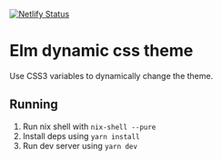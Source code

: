 [![Netlify Status](https://api.netlify.com/api/v1/badges/688dfaeb-81ff-49e0-9772-16ce954316eb/deploy-status)](https://app.netlify.com/sites/dreamy-mcclintock-524f08/deploys)

# Elm dynamic css theme

Use CSS3 variables to dynamically change the theme.

## Running

1. Run nix shell with `nix-shell --pure`
2. Install deps using `yarn install`
3. Run dev server using `yarn dev`
